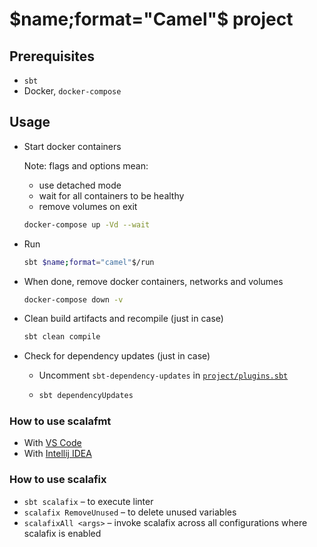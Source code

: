 # $name;format="Camel"$ project

## Prerequisites

- `sbt`
- Docker, `docker-compose`

## Usage

- Start docker containers

  Note: flags and options mean:

  - use detached mode
  - wait for all containers to be healthy
  - remove volumes on exit

  ```sh
  docker-compose up -Vd --wait
  ```

- Run

  ```sh
  sbt $name;format="camel"$/run
  ```

- When done, remove docker containers, networks and volumes

  ```sh
  docker-compose down -v
  ```

- Clean build artifacts and recompile (just in case)

  ```sh
  sbt clean compile
  ```

- Check for dependency updates (just in case)

  - Uncomment `sbt-dependency-updates` in [`project/plugins.sbt`](project/plugins.sbt)
  - ```sh
    sbt dependencyUpdates
    ```

### How to use scalafmt

- With [VS Code][vscode]
- With [Intellij IDEA][intellij]

[vscode]: https://scalameta.org/metals/docs/editors/vscode/
[intellij]: https://scalameta.org/scalafmt/docs/installation.html#intellij

### How to use scalafix

- `sbt scalafix` – to execute linter
- `scalafix RemoveUnused` – to delete unused variables
- `scalafixAll <args>` – invoke scalafix across all configurations where scalafix is enabled
